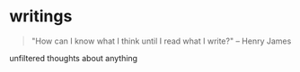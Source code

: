 # writings

> "How can I know what I think until I read what I write?" – Henry James 

unfiltered thoughts about anything
